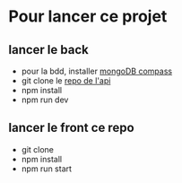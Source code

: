 # Pour lancer ce projet
## lancer le back
- pour la bdd, installer [mongoDB compass](https://www.mongodb.com/try/download/shell)
- git clone le [repo de l'api](https://github.com/geoffreyhach/numberlist-api)
- npm install
- npm run dev



## lancer le front ce repo
- git clone
- npm install
- npm run start

